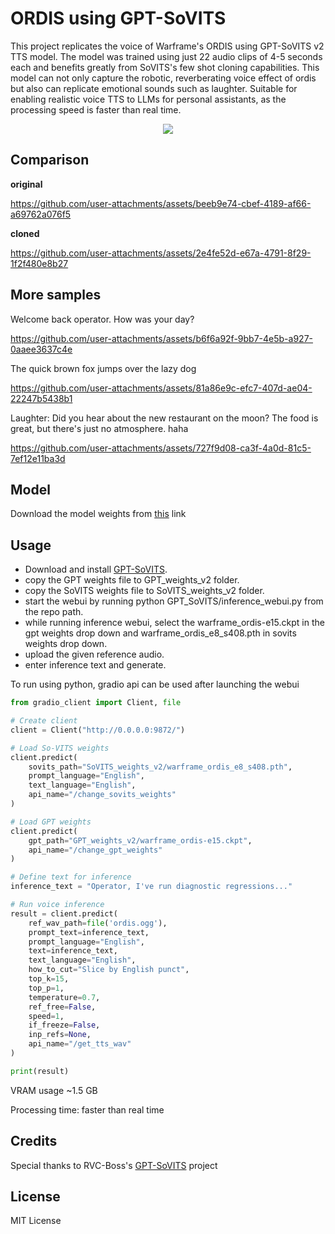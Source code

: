 # ORDIS using GPT-SoVITS

This project replicates the voice of Warframe's ORDIS using GPT-SoVITS v2 TTS model. The model was trained using just 22 audio clips of 4-5 seconds each and benefits greatly from SoVITS's few shot cloning capabilities. This model can not only capture the robotic, reverberating voice effect of ordis but also can replicate emotional sounds such as laughter. Suitable for enabling realistic voice TTS to LLMs for personal assistants, as the processing speed is faster than real time.

<div align="center"> 
<img src="https://github.com/user-attachments/assets/154d0310-3991-4497-8a0b-3e0abd28f0a1">
</div>

## Comparison

**original**

https://github.com/user-attachments/assets/beeb9e74-cbef-4189-af66-a69762a076f5

**cloned**

https://github.com/user-attachments/assets/2e4fe52d-e67a-4791-8f29-1f2f480e8b27



## More samples

Welcome back operator. How was your day?

https://github.com/user-attachments/assets/b6f6a92f-9bb7-4e5b-a927-0aaee3637c4e

The quick brown fox jumps over the lazy dog

https://github.com/user-attachments/assets/81a86e9c-efc7-407d-ae04-22247b5438b1

Laughter:
Did you hear about the new restaurant on the moon? The food is great, but there's just no atmosphere. haha

https://github.com/user-attachments/assets/727f9d08-ca3f-4a0d-81c5-7ef12e11ba3d

## Model

Download the model weights from [this](https://drive.google.com/drive/folders/1ZV4tcDUlsQsW0Yfl1ocWb5kAMcX1ywyx?usp=sharing) link

## Usage 

- Download and install [GPT-SoVITS](https://github.com/RVC-Boss/GPT-SoVITS).
- copy the GPT weights file to GPT_weights_v2 folder.
- copy the SoVITS weights file to SoVITS_weights_v2 folder.
- start the webui by running python GPT_SoVITS/inference_webui.py from the repo path.
- while running inference webui, select the warframe_ordis-e15.ckpt in the gpt weights drop down and warframe_ordis_e8_s408.pth in sovits weights drop down.
- upload the given reference audio.
- enter inference text and generate.

To run using python, gradio api can be used after launching the webui

```python
from gradio_client import Client, file

# Create client
client = Client("http://0.0.0.0:9872/")

# Load So-VITS weights
client.predict(
    sovits_path="SoVITS_weights_v2/warframe_ordis_e8_s408.pth",
    prompt_language="English",
    text_language="English",
    api_name="/change_sovits_weights"
)

# Load GPT weights
client.predict(
    gpt_path="GPT_weights_v2/warframe_ordis-e15.ckpt",
    api_name="/change_gpt_weights"
)

# Define text for inference
inference_text = "Operator, I've run diagnostic regressions..."

# Run voice inference
result = client.predict(
    ref_wav_path=file('ordis.ogg'),
    prompt_text=inference_text,
    prompt_language="English",
    text=inference_text,
    text_language="English",
    how_to_cut="Slice by English punct",
    top_k=15,
    top_p=1,
    temperature=0.7,
    ref_free=False,
    speed=1,
    if_freeze=False,
    inp_refs=None,
    api_name="/get_tts_wav"
)

print(result)
```
VRAM usage ~1.5 GB

Processing time: faster than real time

## Credits

Special thanks to RVC-Boss's [GPT-SoVITS](https://github.com/RVC-Boss/GPT-SoVITS) project

## License

MIT License

